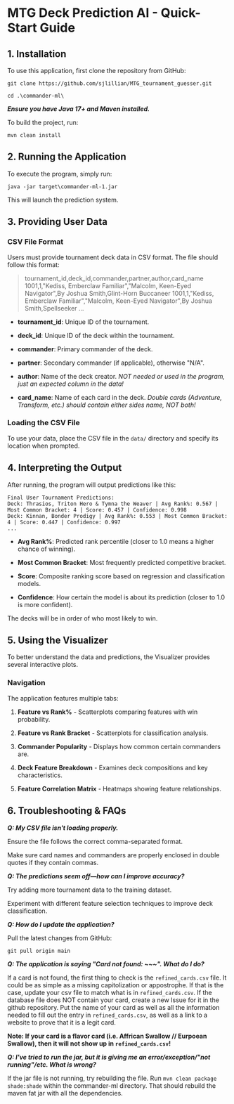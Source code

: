 # MTG Deck Prediction AI - Quick-Start Guide
## 1. Installation

To use this application, first clone the repository from GitHub:

`git clone https://github.com/sjlillian/MTG_tournament_guesser.git`

`cd .\commander-ml\`

***Ensure you have Java 17+ and Maven installed.*** 

To build the project, run:

`mvn clean install`

## 2. Running the Application
To execute the program, simply run:

`java -jar target\commander-ml-1.jar`

This will launch the prediction system.

## 3. Providing User Data 
### CSV File Format
Users must provide tournament deck data in CSV format. The file should follow this format:

> tournament_id,deck_id,commander,partner,author,card_name
1001,1,"Kediss, Emberclaw Familiar","Malcolm, Keen-Eyed Navigator",By Joshua Smith,Glint-Horn Buccaneer
1001,1,"Kediss, Emberclaw Familiar","Malcolm, Keen-Eyed Navigator",By Joshua Smith,Spellseeker
...

- **tournament_id**: Unique ID of the tournament.

- **deck_id**: Unique ID of the deck within the tournament.

- **commander**: Primary commander of the deck.

- **partner**: Secondary commander (if applicable), otherwise "N/A".

- **author**: Name of the deck creator. *NOT needed or used in the program, just an expected column in the data!*

- **card_name**: Name of each card in the deck. *Double cards (Adventure, Transform, etc.) should contain either sides name, NOT both!*

### Loading the CSV File
To use your data, place the CSV file in the `data/` directory and specify its location when prompted.

## 4. Interpreting the Output
After running, the program will output predictions like this:

```
Final User Tournament Predictions:
Deck: Thrasios, Triton Hero & Tymna the Weaver | Avg Rank%: 0.567 | Most Common Bracket: 4 | Score: 0.457 | Confidence: 0.998
Deck: Kinnan, Bonder Prodigy | Avg Rank%: 0.553 | Most Common Bracket: 4 | Score: 0.447 | Confidence: 0.997
...
```

- **Avg Rank%**: Predicted rank percentile (closer to 1.0 means a higher chance of winning).

- **Most Common Bracket**: Most frequently predicted competitive bracket.

- **Score**: Composite ranking score based on regression and classification models.

- **Confidence**: How certain the model is about its prediction (closer to 1.0 is more confident).

The decks will be in order of who most likely to win.

## 5. Using the Visualizer
To better understand the data and predictions, the Visualizer provides several interactive plots.

### Navigation
The application features multiple tabs:

1. **Feature vs Rank%** - Scatterplots comparing features with win probability.

2. **Feature vs Rank Bracket** - Scatterplots for classification analysis.

3. **Commander Popularity** - Displays how common certain commanders are.

4. **Deck Feature Breakdown** - Examines deck compositions and key characteristics.

5. **Feature Correlation Matrix** - Heatmaps showing feature relationships.

## 6. Troubleshooting & FAQs
***Q: My CSV file isn't loading properly.***

Ensure the file follows the correct comma-separated format.

Make sure card names and commanders are properly enclosed in double quotes if they contain commas.

***Q: The predictions seem off—how can I improve accuracy?***

Try adding more tournament data to the training dataset.

Experiment with different feature selection techniques to improve deck classification.

***Q: How do I update the application?***

Pull the latest changes from GitHub:

`git pull origin main`

***Q: The application is saying "Card not found: ~~~". What do I do?***

If a card is not found, the first thing to check is the `refined_cards.csv` file. It could be as simple as a missing capitolization or appostrophe. If that is the case, update your csv file to match what is in `refined_cards.csv`. If the database file does NOT contain your card, create a new Issue for it in the github repository. Put the name of your card as well as all the information needed to fill out the entry in `refined_cards.csv`, as well as a link to a website to prove that it is a legit card.

**Note: If your card is a flavor card (i.e. Affrican Swallow // Eurpoean Swallow), then it will not show up in `refined_cards.csv`!**

***Q: I've tried to run the jar, but it is giving me an error/exception/"not running"/etc. What is wrong?***

If the jar file is not running, try rebuilding the file. Run `mvn clean package shade:shade` within the commander-ml directory. That should rebuild the maven fat jar with all the dependencies.